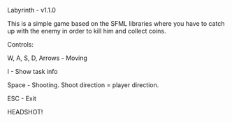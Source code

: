 Labyrinth - v1.1.0

This is a simple game based on the SFML libraries where you have to catch up with the enemy in order to kill him and collect coins.

Controls:

W, A, S, D, Arrows - Moving

I - Show task info

Space - Shooting. Shoot direction = player direction.

ESC - Exit

HEADSHOT!